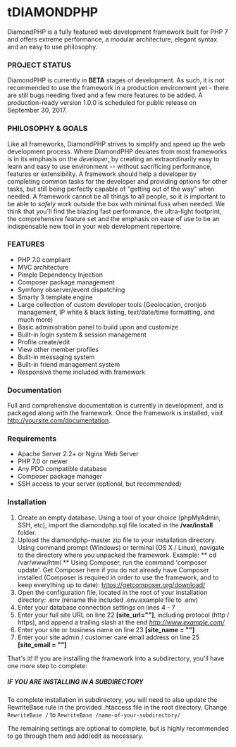tDIAMONDPHP
=============
DiamondPHP is a fully featured web development framework built for PHP 7 and offers extreme performance, a modular architecture, elegant syntax and an easy to use philosophy.

### PROJECT STATUS
DiamondPHP is currently in **BETA** stages of development. As such, it is not recommended to use the framework in a production environment yet - there are still bugs needing fixed and a few more features to be added.
A production-ready version 1.0.0 is scheduled for public release on September 30, 2017.

### PHILOSOPHY & GOALS
Like all frameworks, DiamondPHP strives to simplify and speed up the web development process. Where DiamondPHP deviates from most frameworks
is in its emphasis on the *developer*, by creating an extraordinarily easy to learn and easy to use environment -- without sacrificing performance,
features or extensibility. A framework should help a developer by completing common tasks for the developer and providing options for other tasks,
but still being perfectly capable of "getting out of the way" when needed. A framework cannot be all things to all people, so it is important to be
able to *safely* work outside the box with minimal fuss when needed.
We think that you'll find the blazing fast performance, the ultra-light footprint, the comprehensive feature set and the emphasis on ease of use 
to be an indispensable new tool in your web development repertoire.

### FEATURES
* PHP 7.0 compliant
* MVC architecture
* Pimple Dependency Injection
* Composer package management
* Symfony observer/event dispatching
* Smarty 3 template engine
* Large collection of custom developer tools (Geolocation, cronjob management, IP white & black listing, text/date/time formatting, and much more)
* Basic administration panel to build upon and customize
* Built-in login system & session management
* Profile create/edit
* View other member profiles
* Built-in messaging system
* Built-in friend management system
* Responsive theme included with framework

### Documentation
Full and comprehensive documentation is currently in development, and is packaged along with the framework. Once the framework is installed, visit http://yoursite.com/documentation.

### Requirements
- Apache Server 2.2+ or Nginx Web Server
- PHP 7.0 or newer
- Any PDO compatible database
- Composer package manager
- SSH access to your server (optional, but recommended)

### Installation
1. Create an empty database. Using a tool of your choice (phpMyAdmin, SSH, etc), import the diamondphp.sql file located in the **/var/install** folder.
2. Upload the diamondphp-master zip file to your installation directory. Using command prompt (Windows) or terminal (OS X / Linux), navigate to the directory where you unpacked the framework. 
Example: ** cd /var/www/html ** 
Using Composer, run the command 'composer update'. Get Composer here if you do not already have Composer installed (Composer is required in order to use the framework, and to keep everything up to date): https://getcomposer.org/download/
3. Open the configuration file, located in the root of your installation directory: .env (rename the included .env.example file to .env)
4. Enter your database connection settings on lines 4 - 7
5. Enter your full site URL on line 22 **[site_url=""]**, including protocol (http / https), and append a trailing slash at the end
   *http://www.example.com/*
6. Enter your site or business name on line 23 **[site_name = ""]**
7. Enter your site admin / customer care email address on line 25 **[site_email = ""]**

That's it! If you are installing the framework into a subdirectory, you'll have one more step to complete:

##### IF YOU ARE INSTALLING IN A SUBDIRECTORY
To complete installation in subdirectory, you will need to also update the RewriteBase rule in the provided .htaccess file in the root directory.  Change `RewriteBase /` to `RewriteBase /name-of-your-subdirectory/`


The remaining settings are optional to complete, but is highly recommended to go through them and add/edit as necessary.
